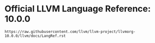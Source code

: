 # Official LLVM Language Reference: 10.0.0

```
https://raw.githubusercontent.com/llvm/llvm-project/llvmorg-10.0.0/llvm/docs/LangRef.rst
```
